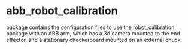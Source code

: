 # abb_robot_calibration

package contains the configuration files to use the robot_calibration package with an ABB arm, which has a 3d camera mounted to the end effector, and a stationary checkerboard mounted on an external chuck.
